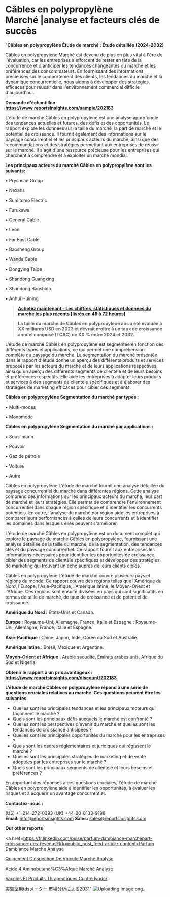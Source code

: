 # Câbles en polypropylène Marché |analyse et facteurs clés de succès

"<strong>Câbles en polypropylène Étude de marché : Étude détaillée (2024-2032)</strong>

Câbles en polypropylène Marché est devenu de plus en plus vital à l'ère de l'évaluation, car les entreprises s'efforcent de rester en tête de la concurrence et d'anticiper les tendances changeantes du marché et les préférences des consommateurs. En fournissant des informations précieuses sur le comportement des clients, les tendances du marché et la dynamique concurrentielle, nous aidons à développer des stratégies efficaces pour réussir dans l'environnement commercial difficile d'aujourd'hui.

<strong>Demande d'échantillon: <a href=https://www.reportsinsights.com/sample/202183>https://www.reportsinsights.com/sample/202183</a></strong>

L'étude de marché Câbles en polypropylène est une analyse approfondie des tendances actuelles et futures, des défis et des opportunités. Le rapport explore les données sur la taille du marché, la part de marché et le potentiel de croissance. Il fournit également des informations sur le paysage concurrentiel et les principaux acteurs du marché, ainsi que des recommandations et des stratégies permettant aux entreprises de réussir sur le marché. Il s'agit d'une ressource précieuse pour les entreprises qui cherchent à comprendre et à exploiter un marché mondial.

<strong>Les principaux acteurs du marché Câbles en polypropylène sont les suivants:</strong>

• Prysmian Group

• Nexans

• Sumitomo Electric

• Furukawa

• General Cable

• Leoni

• Far East Cable

• Baosheng Group

• Wanda Cable

• Dongying Taide

• Shandong Guangxing

• Shandong Baoshida

• Anhui Huining
<blockquote><a href=https://www.reportsinsights.com/buynow/202183><span style=text-decoration: underline;><strong>Achetez maintenant - Les chiffres, statistiques et données du marché les plus récents [livrés en 48 à 72 heures]</strong></span></a></blockquote>
<blockquote><span style=text-decoration: underline;><strong>La taille du marché de Câbles en polypropylène ans a été évaluée à XX milliards USD en 2023 et devrait croître à un taux de croissance annuel composé (TCAC) de XX % entre 2024 et 2032.</strong></span></blockquote>
L'étude de marché Câbles en polypropylène est segmentée en fonction des différents types et applications, ce qui permet une compréhension complète du paysage du marché. La segmentation du marché présentée dans le rapport d'étude donne un aperçu des différents produits et services proposés par les acteurs du marché et de leurs applications respectives, ainsi qu'un aperçu des différents segments de clientèle et de leurs besoins et préférences respectifs. Elle aide les entreprises à adapter leurs produits et services à des segments de clientèle spécifiques et à élaborer des stratégies de marketing efficaces pour cibler ces segments.

<strong>Câbles en polypropylène Segmentation du marché par types :</strong>

• Multi-modes

• Monomode

<strong>Câbles en polypropylène Segmentation du marché par applications :</strong>

• Sous-marin

• Pouvoir

• Gaz de pétrole

• Voiture

• Autre

Câbles en polypropylène L'étude de marché fournit une analyse détaillée du paysage concurrentiel du marché dans différentes régions. Cette analyse comprend des informations sur les principaux acteurs du marché, leur part de marché et leurs stratégies. Elle permet de comprendre l'environnement concurrentiel dans chaque région spécifique et d'identifier les concurrents potentiels. En outre, l'analyse du marché par région aide les entreprises à comparer leurs performances à celles de leurs concurrents et à identifier les domaines dans lesquels elles peuvent s'améliorer.

L'étude de marché Câbles en polypropylène est un document complet qui explore le paysage du marché Câbles en polypropylène, fournissant une analyse détaillée de la taille du marché, de la segmentation, des tendances clés et du paysage concurrentiel. Ce rapport fournit aux entreprises les informations nécessaires pour identifier les opportunités de croissance, cibler des segments de clientèle spécifiques et développer des stratégies de marketing qui trouvent un écho auprès de leurs clients cibles.

Câbles en polypropylène L'étude de marché couvre plusieurs pays et régions du monde. Ce rapport couvre des régions telles que l'Amérique du Nord, l'Europe, l'Asie-Pacifique, l'Amérique latine, le Moyen-Orient et l'Afrique. Ces régions sont ensuite divisées en pays qui sont significatifs en termes de taille de marché, de taux de croissance et de potentiel de croissance..

<strong>Amérique du Nord :</strong> États-Unis et Canada.

<strong>Europe</strong> : Royaume-Uni, Allemagne, France, Italie et Espagne : Royaume-Uni, Allemagne, France, Italie et Espagne.

<strong>Asie-Pacifique</strong> : Chine, Japon, Inde, Corée du Sud et Australie.

<strong>Amérique latine</strong> : Brésil, Mexique et Argentine.

<strong>Moyen-Orient et Afrique</strong> : Arabie saoudite, Émirats arabes unis, Afrique du Sud et Nigeria.

<strong>Obtenir le rapport à un prix avantageux : <a href=https://www.reportsinsights.com/discount/202183>https://www.reportsinsights.com/discount/202183</a></strong>

<strong>L'étude de marché Câbles en polypropylène répond à une série de questions cruciales relatives au marché. Ces questions peuvent être les suivantes</strong>
<ul>
  <li>Quelles sont les principales tendances et les principaux moteurs qui façonnent le marché ?</li>
  <li>Quels sont les principaux défis auxquels le marché est confronté ?</li>
  <li>Quelles sont les perspectives d'avenir du marché et quelles sont les tendances de croissance anticipées ?</li>
  <li>Quelles sont les principales opportunités du marché pour les entreprises ?</li>
  <li>Quels sont les cadres réglementaires et juridiques qui régissent le marché ?</li>
  <li>Quelles sont les principales stratégies de marketing et de vente adoptées par les entreprises sur le marché ?</li>
  <li>Quels sont les principaux segments de clientèle et leurs besoins et préférences ?</li>
</ul>
En apportant des réponses à ces questions cruciales, l'étude de marché Câbles en polypropylène aide à identifier les opportunités, à évaluer les risques et à acquérir un avantage concurrentiel.

<strong>Contactez-nous :</strong>

(US) +1-214-272-0393
(UK) +44-20-8133-9198
<strong>Email:</strong> <a>info@reportsinsights.com</a>
<strong>Sales:</strong> <a>sales@reportsinsights.com</a>

<strong>Our other reports</strong>

<a href=https://fr.linkedin.com/pulse/parfum-dambiance-marchépart-croissance-des-revenus?trk=public_post_feed-article-content>Parfum Dambiance Marché Analyse</a>

<a href=https://www.linkedin.com/pulse/%C3%A9quipement-dinspection-de-v%C3%A9hicule-march%C3%A9informations-z9fcf/>Quipement Dinspection De Vhicule Marché Analyse</a>

<a href=https://www.linkedin.com/pulse/acide-4-aminobutano%C3%AFque-march%C3%A9-rapport-analyse-9i4df/>Acide 4 Aminobutano%C3%Afque Marché Analyse</a>

<a href=https://www.linkedin.com/pulse/vaccins-et-produits-th%C3%A9rapeutiques-contre-iyqdc/>Vaccins Et Produits Thrapeutiques Contre Iyqdc/</a>

<a href=https://www.linkedin.com/pulse/実験室用tdsメーター-市場2028年までのcagrの予測-business-wisdom-research-2456/>実験室用tdsメーター 市場分析による2031</a>"
![Uploading image.png…]()
